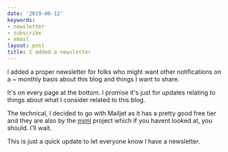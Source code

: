 ```yaml
---
date: '2019-06-12'
keywords:
- newsletter
- subscribe
- email
layout: post
title: I added a newsletter
---
```


I added a proper newsletter for folks who might want other notifications
on a \~ monthly basis about this blog and things I want to share.

It's on every page at the bottom. I promise it's just for updates
relating to things about what I consider related to this blog.

The technical, I decided to go with Mailjet as it has a pretty good free
tier and they are also by the [mjml](https://mjml.io/) project which if
you havent looked at, you should. I'll wait.

This is just a quick update to let everyone know I have a newsletter.
